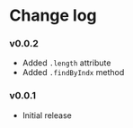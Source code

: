# Change log

### v0.0.2

* Added `.length` attribute
* Added `.findByIndx` method

### v0.0.1

* Initial release
